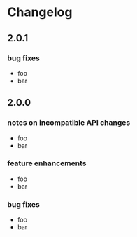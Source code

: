 # Changelog

## 2.0.1

### bug fixes
* foo
* bar

## 2.0.0
### notes on incompatible API changes
* foo
* bar

### feature enhancements
* foo
* bar

### bug fixes
* foo
* bar

